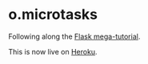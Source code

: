 # o.microtasks

Following along the [Flask mega-tutorial](https://blog.miguelgrinberg.com/post/the-flask-mega-tutorial-part-i-hello-world).

This is now live on [Heroku](https://flask-microtasks.herokuapp.com/).
